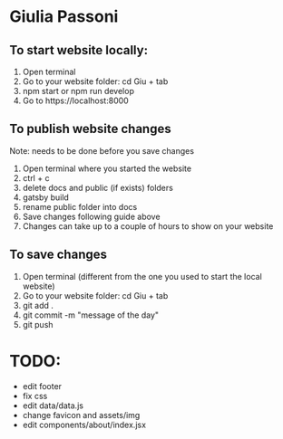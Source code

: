 # Giulia Passoni

## To start website locally:
1. Open terminal
2. Go to your website folder: cd Giu + tab
3. npm start or npm run develop
4. Go to https://localhost:8000

## To publish website changes
Note: needs to be done before you save changes
1. Open terminal where you started the website
2. ctrl + c
3. delete docs and public (if exists) folders
4. gatsby build
5. rename public folder into docs
6. Save changes following guide above
7. Changes can take up to a couple of hours to show on your website

## To save changes
1. Open terminal (different from the one you used to start the local website)
2. Go to your website folder: cd Giu + tab
3. git add .
4. git commit -m "message of the day"
5. git push

# TODO:
- edit footer  
- fix css  
- edit data/data.js  
- change favicon and assets/img
- edit components/about/index.jsx
